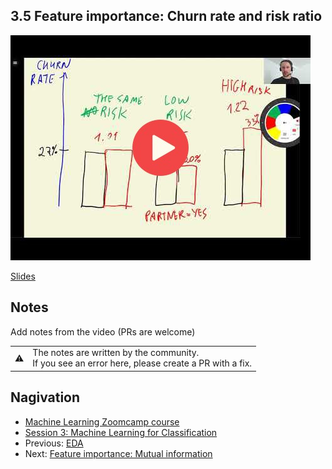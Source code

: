 
## 3.5 Feature importance: Churn rate and risk ratio

<a href="https://www.youtube.com/watch?v=fzdzPLlvs40"><img src="images/thumbnail-3-05.jpg"></a>

[Slides](https://www.slideshare.net/AlexeyGrigorev/ml-zoomcamp-3-machine-learning-for-classification)


## Notes

Add notes from the video (PRs are welcome)


<table>
   <tr>
      <td>⚠️</td>
      <td>
         The notes are written by the community. <br>
         If you see an error here, please create a PR with a fix.
      </td>
   </tr>
</table>


## Nagivation

* [Machine Learning Zoomcamp course](../)
* [Session 3: Machine Learning for Classification](./)
* Previous: [EDA](04-eda.md)
* Next: [Feature importance: Mutual information](06-mutual-info.md)